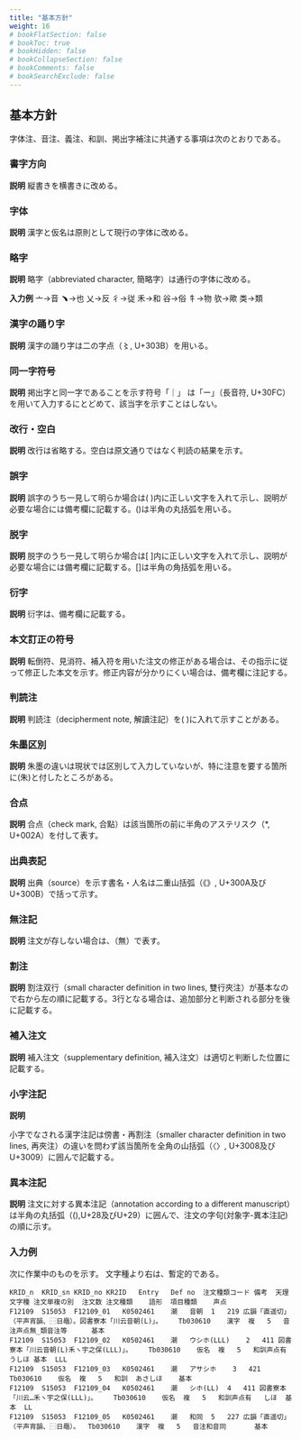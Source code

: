 ```yaml
---
title: "基本方針"
weight: 16
# bookFlatSection: false
# bookToc: true
# bookHidden: false
# bookCollapseSection: false
# bookComments: false
# bookSearchExclude: false
---
```



## 基本方針

字体注、音注、義注、和訓、掲出字補注に共通する事項は次のとおりである。
### 書字方向

**説明**
縦書きを横書きに改める。
### 字体

**説明**
漢字と仮名は原則として現行の字体に改める。
### 略字

**説明**
略字（abbreviated character, 簡略字）は通行の字体に改める。

**入力例**
    亠→音
    ﹅→也
    乂→反
    彳→従
    禾→和
    谷→俗
    牜→物
    欤→歟
    类→類

### 漢字の踊り字

**説明**
漢字の踊り字は二の字点（〻, U+303B）を用いる。
### 同一字符号

**説明**
掲出字と同一字であることを示す符号「｜」 は「ー」（長音符, U+30FC）を用いて入力するにとどめて、該当字を示すことはしない。
### 改行・空白

**説明**
改行は省略する。空白は原文通りではなく判読の結果を示す。
### 誤字

**説明**
誤字のうち一見して明らか場合は( )内に正しい文字を入れて示し、説明が必要な場合には備考欄に記載する。()は半角の丸括弧を用いる。
### 脱字

**説明**
脱字のうち一見して明らか場合は[ ]内に正しい文字を入れて示し、説明が必要な場合には備考欄に記載する。[]は半角の角括弧を用いる。

### 衍字

**説明**
衍字は、備考欄に記載する。

### 本文訂正の符号

**説明**
転倒符、見消符、補入符を用いた注文の修正がある場合は、その指示に従って修正した本文を示す。修正内容が分かりにくい場合は、備考欄に注記する。

### 判読注

**説明**
判読注（decipherment note, 解讀注記）を( )に入れて示すことがある。

### 朱墨区別

**説明**
朱墨の違いは現状では区別して入力していないが、特に注意を要する箇所に(朱)と付したところがある。

### 合点

**説明**
合点（check mark, 合點）は該当箇所の前に半角のアステリスク（*, U+002A）を付して表す。

### 出典表記

**説明**
出典（source）を示す書名・人名は二重山括弧（《》, U+300A及びU+300B）で括って示す。

### 無注記

**説明**
注文が存しない場合は、（無）で表す。

### 割注

**説明**
割注双行（small character definition in two lines, 雙行夾注）が基本なので右から左の順に記載する。3行となる場合は、追加部分と判断される部分を後に記載する。

### 補入注文

**説明**
補入注文（supplementary definition, 補入注文）は適切と判断した位置に記載する。

### 小字注記

**説明**

小字でなされる漢字注記は傍書・再割注（smaller character definition in two lines, 再夾注）の違いを問わず該当箇所を全角の山括弧（〈〉, U+3008及びU+3009）に囲んで記載する。

### 異本注記

**説明**
注文に対する異本注記（annotation according to a different manuscript）は半角の丸括弧（(),U+28及びU+29）に囲んで、注文の字句(対象字-異本注記)の順に示す。


### 入力例

次に作業中のものを示す。
文字種より右は、暫定的である。

~~~
KRID_n	KRID_sn	KRID_no	KR2ID	Entry	Def	no	注文種類コード	備考	天理	文字種	注文単複の別	注文数	注文種類	語形	項目種類	声点		
F12109	S15053	F12109_01	K0502461	潮	音朝	1	219	広韻「直遥切」（平声宵韻、⿱日黽）。図書寮本「川云音朝(L)」。	Tb030610	漢字	複	5	音注声点無_類音注等		基本			
F12109	S15053	F12109_02	K0502461	潮	ウシホ(LLL)	2	411	図書寮本「川云音朝(L)禾ヽ宇之保(LLL)」。	Tb030610	仮名	複	5	和訓声点有	うしほ	基本	LLL		
F12109	S15053	F12109_03	K0502461	潮	アサシホ	3	421		Tb030610	仮名	複	5	和訓	あさしほ	基本			
F12109	S15053	F12109_04	K0502461	潮	シホ(LL)	4	411	図書寮本「川云…禾ヽ宇之保(LLL)」。	Tb030610	仮名	複	5	和訓声点有	しほ	基本	LL		
F12109	S15053	F12109_05	K0502461	潮	和同	5	227	広韻「直遥切」（平声宵韻、⿱日黽）。	Tb030610	漢字	複	5	音注和音同		基本			
~~~
